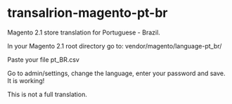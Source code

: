 # transalrion-magento-pt-br
Magento 2.1 store translation for Portuguese - Brazil.

In your Magento 2.1 root directory go to: vendor/magento/language-pt_br/

Paste your file pt_BR.csv

Go to admin/settings, change the language, enter your password and save. It is working!

This is not a full translation.
